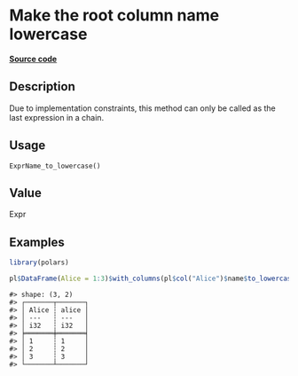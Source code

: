

# Make the root column name lowercase

[**Source code**](https://github.com/pola-rs/r-polars/tree/d562252dbb77de7e06ca3e6150d74a2c709763bc/R/expr__name.R#L89)

## Description

Due to implementation constraints, this method can only be called as the
last expression in a chain.

## Usage

<pre><code class='language-R'>ExprName_to_lowercase()
</code></pre>

## Value

Expr

## Examples

``` r
library(polars)

pl$DataFrame(Alice = 1:3)$with_columns(pl$col("Alice")$name$to_lowercase())
```

    #> shape: (3, 2)
    #> ┌───────┬───────┐
    #> │ Alice ┆ alice │
    #> │ ---   ┆ ---   │
    #> │ i32   ┆ i32   │
    #> ╞═══════╪═══════╡
    #> │ 1     ┆ 1     │
    #> │ 2     ┆ 2     │
    #> │ 3     ┆ 3     │
    #> └───────┴───────┘
